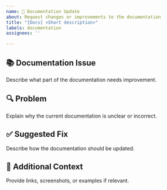 ```yaml
---
name: 📖 Documentation Update
about: Request changes or improvements to the documentation
title: "[Docs] <Short description>"
labels: documentation
assignees: ''

---
```


## 📚 Documentation Issue
Describe what part of the documentation needs improvement.

## 🔍 Problem
Explain why the current documentation is unclear or incorrect.

## ✅ Suggested Fix
Describe how the documentation should be updated.

## 📌 Additional Context
Provide links, screenshots, or examples if relevant.
